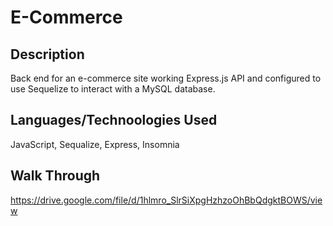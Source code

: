 # E-Commerce
## Description
Back end for an e-commerce site working Express.js API and configured to use Sequelize to interact with a MySQL database.
## Languages/Technoologies Used
JavaScript, Sequalize, Express, Insomnia
## Walk Through
https://drive.google.com/file/d/1hlmro_SlrSiXpgHzhzoOhBbQdgktBOWS/view



